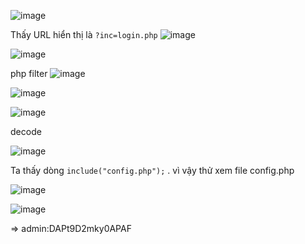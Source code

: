 ![image](https://github.com/nguyenngocdung18/RootMe/assets/134156226/c4b83e80-73c2-4264-bf6a-34ebd6798569)

Thấy URL hiển thị là ```?inc=login.php```
![image](https://github.com/nguyenngocdung18/RootMe/assets/134156226/cdb09062-958e-4060-95c3-16235e15eb61)

![image](https://github.com/nguyenngocdung18/RootMe/assets/134156226/9404c700-74ed-48bb-b5b0-88fca8f10bd7)

php filter
![image](https://github.com/nguyenngocdung18/RootMe/assets/134156226/7a55b21c-0cb4-4c39-8e07-f2d8c9f77233)

![image](https://github.com/nguyenngocdung18/RootMe/assets/134156226/31fc3c30-6fa5-408d-aa28-820ee69790f5)

![image](https://github.com/nguyenngocdung18/RootMe/assets/134156226/adda94c1-2cff-4eed-8936-903d96268095)

decode 

![image](https://github.com/nguyenngocdung18/RootMe/assets/134156226/2e1c732a-eb9f-4376-8e19-3ea04a773111)

Ta thấy dòng ```include("config.php");``` . vì vậy thử xem file config.php

![image](https://github.com/nguyenngocdung18/RootMe/assets/134156226/42aa0926-6c97-4671-97f6-b1ef9098b21f)

![image](https://github.com/nguyenngocdung18/RootMe/assets/134156226/495a1358-e073-4ae7-b160-703c8e068833)

=> admin:DAPt9D2mky0APAF
